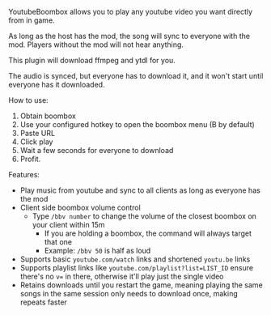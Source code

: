 YoutubeBoombox allows you to play any youtube video you want directly from in game.

As long as the host has the mod, the song will sync to everyone with the mod. Players without the mod will not hear anything.

This plugin will download ffmpeg and ytdl for you.

The audio is synced, but everyone has to download it, and it won't start until everyone has it downloaded.

How to use:
1. Obtain boombox
2. Use your configured hotkey to open the boombox menu (B by default)
3. Paste URL
4. Click play
5. Wait a few seconds for everyone to download
6. Profit.

Features:
- Play music from youtube and sync to all clients as long as everyone has the mod
- Client side boombox volume control
  - Type `/bbv number` to change the volume of the closest boombox on your client within 15m
    - If you are holding a boombox, the command will always target that one
    - Example: `/bbv 50` is half as loud
- Supports basic `youtube.com/watch` links and shortened `youtu.be` links
- Supports playlist links like `youtube.com/playlist?list=LIST_ID` ensure there's no `v=` in there, otherwise it'll play just the single video
- Retains downloads until you restart the game, meaning playing the same songs in the same session only needs to download once, making repeats faster
